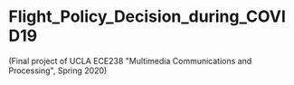 # Flight_Policy_Decision_during_COVID19
(Final project of UCLA ECE238 "Multimedia Communications and Processing", Spring 2020)
